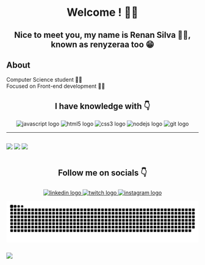 <h1 align="center">Welcome ! 👊🤙</h1>

<h2 align="center">Nice to meet you, my name is Renan Silva 👋😄, known as renyzeraa too 😁</h2>

<h2 align="left">About</h2>

<p align="left">Computer Science student 👨‍🎓 <br>Focused on Front-end development 👨‍💻</p>

<h2 align="center">I have knowledge with 👇</h2>

<div align="center">
  <img src="https://cdn.jsdelivr.net/gh/devicons/devicon/icons/javascript/javascript-original.svg" height="40" width="52" alt="javascript logo"  />
  <img src="https://cdn.jsdelivr.net/gh/devicons/devicon/icons/html5/html5-original.svg" height="40" width="52" alt="html5 logo"  />
  <img src="https://cdn.jsdelivr.net/gh/devicons/devicon/icons/css3/css3-original.svg" height="40" width="52" alt="css3 logo"  />
  <img src="https://cdn.jsdelivr.net/gh/devicons/devicon/icons/nodejs/nodejs-original.svg" height="40" width="52" alt="nodejs logo"  />
  <img src="https://cdn.jsdelivr.net/gh/devicons/devicon/icons/git/git-original.svg" height="40" width="52" alt="git logo"  />
</div>

<hr>

<div align="center">
  <div style="display: flex; align-items: flex-start;">
  
![](https://github-readme-stats.vercel.app/api?username=renyzeraa&theme=dark&hide_border=false&include_all_commits=false&count_private=false)
![](https://github-readme-streak-stats.herokuapp.com/?user=renyzeraa&theme=dark&hide_border=false)
![](https://github-readme-stats.vercel.app/api/top-langs/?username=renyzeraa&theme=dark&hide_border=false&include_all_commits=false&count_private=false&layout=compact)

  </div>
</div>

###

<h2 align="center">Follow me on socials 👇</h2>

###

<div align="center">
  <a href="https://www.linkedin.com/in/renan-silva-307733224/" target="_blank">
    <img src="https://raw.githubusercontent.com/maurodesouza/profile-readme-generator/master/src/assets/icons/social/linkedin/default.svg" width="52" height="40" alt="linkedin logo"  />
  </a>
  <a href="https://www.twitch.tv/RENYZERAA" target="_blank">
    <img src="https://raw.githubusercontent.com/maurodesouza/profile-readme-generator/master/src/assets/icons/social/twitch/default.svg" width="52" height="40" alt="twitch logo"  />
  </a>
  <a href="https://www.instagram.com/renyzeraa" target="_blank">
    <img src="https://raw.githubusercontent.com/maurodesouza/profile-readme-generator/master/src/assets/icons/social/instagram/default.svg" width="52" height="40" alt="instagram logo"  />
  </a>
  
  ![Snake animation](https://github.com/renyzeraa/renyzeraa/blob/output/github-contribution-grid-snake.svg)
</div>

###

<img align="left" src="https://profile-counter.glitch.me/renyzeraa/count.svg?"  />

###
